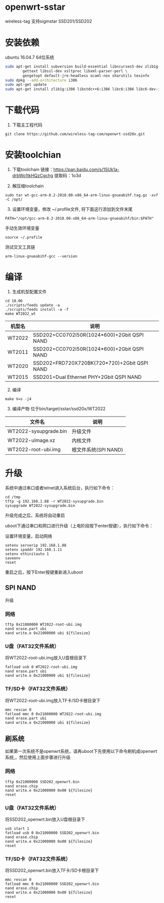 # openwrt-sstar
wireless-tag 支持sigmstar SSD201/SSD202

# 安装依赖
ubuntu 16.04.7 64位系统

````sh
sudo apt-get install subversion build-essential libncurses5-dev zlib1g-dev gawk git ccache \
		gettext libssl-dev xsltproc libxml-parser-perl \
		gengetopt default-jre-headless ocaml-nox sharutils texinfo
sudo dpkg --add-architecture i386
sudo apt-get update
sudo apt-get install zlib1g:i386 libstdc++6:i386 libc6:i386 libc6-dev-i386
````

# 下载代码
1. 下载主工程代码
```
git clone https://github.com/wireless-tag-com/openwrt-ssd20x.git
```

# 安装toolchian

1. 下载toolchain
链接：https://pan.baidu.com/s/1SUk1a-drbWo1tkHQzCgchg 
提取码：1o3d 

2.  解压缩toolchain

```
sudo tar wt-gcc-arm-8.2-2018.08-x86_64-arm-linux-gnueabihf.tag.gz -xvf -C /opt/
```

3. 设置环境变量，修改 ~/.profile文件, 将下面这行添加到文件末尾
```
PATH="/opt/gcc-arm-8.2-2018.08-x86_64-arm-linux-gnueabihf/bin:$PATH"
```

手动生效环境变量
```
source ~/.profile
```

测试交叉工具链
```
arm-linux-gnueabihf-gcc --version
```


# 编译

1. 生成机型配置文件

```
cd 18.06
./scripts/feeds update -a
./scripts/feeds install -a -f
make WT2022_wt
```

| 机型名 | 说明            |
| ------ | --------------- |
| WT2022 | SSD202+CC0702I50R(1024*600)+2Gbit QSPI NAND|
| WT2011 | SSD202+CC0702I50R(1024*600)+2Gbit QSPI NAND|
| WT2020 | SSD202+FRD720X720BK(720*720)+2Gbit QSPI NAND|
| WT2015 | SSD201+Dual Ethernet PHY+2Gbit QSPI NAND|

2. 编译

```
make V=s -j4
```

3. 编译产物
    位于bin/target/sstar/ssd20x/WT2022

| 文件名                   | 说明                 |
| ------------------------ | -------------------- |
| WT2022-sysupgrade.bin    | 升级文件             |
| WT2022-uImage.xz         | 内核文件             |
| WT2022-root-ubi.img      | 根文件系统(SPI NAND) |


# 升级
系统中通过串口或者telnet进入系统后台，执行如下命令：

```
cd /tmp
tftp -g 192.168.1.88 -r WT2022-sysupgrade.bin
sysupgrade WT2022-sysupgrade.bin
```

升级完成之后，系统将自动重启

uboot下通过串口和网口进行升级（上电阶段按下enter按键），执行如下命令：

设置环境变量，启动网络

```
setenv serverip 192.168.1.88
setenv ipaddr 192.168.1.11
setenv ethinitauto 1
saveenv
reset
```

重启之后，按下Enter按键重新进入uboot

## SPI NAND
升级

### 网络

```
tftp 0x21000000 WT2022-root-ubi.img
nand erase.part ubi
nand write.e 0x21000000 ubi ${filesize}
```

### U盘（FAT32文件系统）
将WT2022-root-ubi.img放入U盘根目录下

```
fatload usb 0 WT2022-root-ubi.img
nand erase.part ubi
nand write.e 0x21000000 ubi ${filesize}
```

### TF/SD卡（FAT32文件系统）
将WT2022-root-ubi.img放入TF卡/SD卡根目录下

```
mmc rescan 0
fatload mmc 0 0x21000000 WT2022-root-ubi.img
nand erase.part ubi
nand write.e 0x21000000 ubi ${filesize}
```

## 刷系统
如果第一次系统不是openwrt系统，请再uboot下先使用以下命令刷机成openwrt系统,，然后使用上面步骤进行升级

### 网络

```
tftp 0x21000000 SSD202_openwrt.bin
nand erase.chip
nand write.e 0x21000000 0x00 ${filesize}
reset
```

### U盘（FAT32文件系统）
将SSD202_openwrt.bin放入U盘根目录下

```
usb start 1
fatload usb 0 0x21000000 SSD202_openwrt.bin
nand erase.chip
nand write.e 0x21000000 0x00 ${filesize}
reset
```

### TF/SD卡（FAT32文件系统）
将SSD202_openwrt.bin放入TF卡/SD卡根目录下

```
mmc rescan 0
fatload mmc 0 0x21000000 SSD202_openwrt.bin
nand erase.chip
nand write.e 0x21000000 0x00 ${filesize}
reset
```